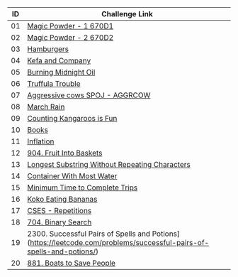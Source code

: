 |ID|Challenge Link |
|--| ------------------|
|01|[Magic Powder - 1 670D1](https://codeforces.com/contest/670/problem/D1)|
|02|[Magic Powder - 2 670D2](https://codeforces.com/contest/670/problem/D2)|
|03|[Hamburgers](https://codeforces.com/contest/371/problem/C)|
|04|[Kefa and Company](https://codeforces.com/contest/580/problem/B)|
|05|[Burning Midnight Oil](https://codeforces.com/contest/165/problem/B)|
|06|[Truffula Trouble](https://codeforces.com/gym/103584/problem/E)|
|07|[Aggressive cows SPOJ - AGGRCOW](https://www.spoj.com/problems/AGGRCOW/en/)|
|08|[March Rain](https://codeforces.com/gym/101028/problem/I)|
|09|[Counting Kangaroos is Fun](https://codeforces.com/problemset/problem/372/A)|
|10|[Books](https://codeforces.com/problemset/problem/279/B)|
|11|[Inflation](https://codeforces.com/contest/1476/problem/B)|
|12|[904. Fruit Into Baskets](https://leetcode.com/problems/fruit-into-baskets/)|
|13|[Longest Substring Without Repeating Characters](https://leetcode.com/problems/longest-substring-without-repeating-characters/)|
|14|[Container With Most Water](https://leetcode.com/problems/container-with-most-water/)|
|15|[Minimum Time to Complete Trips](https://leetcode.com/problems/minimum-time-to-complete-trips/)|
|16|[Koko Eating Bananas](https://leetcode.com/problems/koko-eating-bananas/)|
|17|[CSES - Repetitions](https://cses.fi/problemset/result/5653572/)|
|18|[704. Binary Search](https://leetcode.com/problems/binary-search/)|
|19|2300. Successful Pairs of Spells and Potions](https://leetcode.com/problems/successful-pairs-of-spells-and-potions/)|
|20|[881. Boats to Save People](https://leetcode.com/problems/boats-to-save-people/)|
